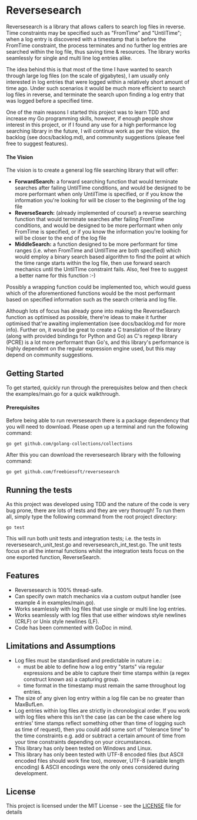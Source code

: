 # Reversesearch

Reversesearch is a library that allows callers to search log files in reverse. Time constraints may be specified such as "FromTime" and "UntilTime"; when a log entry is discovered with a timestamp that is before the FromTime constraint, the process terminates and no further log entries are searched within the log file, thus saving time & resources. The library works seamlessly for single and multi line log entries alike.

The idea behind this is that most of the time I have wanted to search through large log files (on the scale of gigabytes), I am usually only interested in log entries that were logged within a relatively short amount of time ago. Under such scenarios it would be much more efficient to search log files in reverse, and terminate the search upon finding a log entry that was logged before a specified time.

One of the main reasons I started this project was to learn TDD and increase my Go programming skills, however, if enough people show interest in this project, or if I found any use for a high performance log searching library in the future, I will continue work as per the vision, the backlog (see docs/backlog.md), and community suggestions (please feel free to suggest features).

#### The Vision

The vision is to create a general log file searching library that will offer:

- <b>ForwardSearch:</b> a forward searching function that would terminate searches after failing UntilTime conditions, and would be designed to be more performant when only UntilTime is specified, or if you know the information you're looking for will be closer to the beginning of the log file
- <b>ReverseSearch:</b> (already implemented of course!) a reverse searching function that would terminate searches after failing FromTime conditions, and would be designed to be more performant when only FromTime is specified, or if you know the information you're looking for will be closer to the end of the log file
- <b>MiddleSearch:</b> a function designed to be more performant for time ranges (i.e. when FromTime and UntilTime are both specified) which would employ a binary search based algorithm to find the point at which the time range starts within the log file, then use forward search mechanics until the UntilTime constraint fails. Also, feel free to suggest a better name for this function :-)

Possibly a wrapping function could be implemented too, which would guess which of the aforementioned functions would be the most performant based on specified information such as the search criteria and log file.

Although lots of focus has already gone into making the ReverseSearch function as optimised as possible, there're ideas to make it further optimised that're awaiting implementation (see docs/backlog.md for more info). Further on, it would be great to create a C translation of the library (along with provided bindings for Python and Go) as C's regexp library (PCRE) is a lot more performant than Go's, and this library's performance is highly dependent on the regular expression engine used, but this may depend on community suggestions.


## Getting Started

To get started, quickly run through the prerequisites below and then check the examples/main.go for a quick walkthrough.

#### Prerequisites

Before being able to run reversesearch there is a package dependency that you will need to download. Please open up a terminal and run the following command:

```
go get github.com/golang-collections/collections
```

After this you can download the reversesearch library with the following command:

```
go get github.com/freebiesoft/reversesearch
```

## Running the tests

As this project was developed using TDD and the nature of the code is very bug prone, there are lots of tests and they are very thorough! To run them all, simply type the following command from the root project directory:

```
go test
```

This will run both unit tests and integration tests; i.e. the tests in reversesearch_unit_test.go and reversesearch_int_test.go. The unit tests focus on all the internal functions whilst the integration tests focus on the one exported function, ReverseSearch.

## Features

- Reversesearch is 100% thread-safe.
- Can specify own match mechanics via a custom output handler (see example 4 in examples/main.go).
- Works seamlessly with log files that use single or multi line log entries.
- Works seamlessly with log files that use either windows style newlines (CRLF) or Unix style newlines (LF).
- Code has been commented with GoDoc in mind.

## Limitations and Assumptions

- Log files must be standardised and predictable in nature i.e.:
  - must be able to define how a log entry "starts" via regular expressions and be able to capture their time stamps within (a regex construct known as) a capturing group.
  - time format in the timestamp must remain the same throughout log entries.
- The size of any given log entry within a log file can be no greater than MaxBufLen.
- Log entries within log files are strictly in chronological order. If you work with log files where this isn't the case (as can be the case where log entries' time stamps reflect something other than time of logging such as time of request), then you could add some sort of "tolerance time" to the time constraints e.g. add or subtract a certain amount of time from your time constraints depending on your circumstances.
- This library has only been tested on Windows and Linux.
- This library has only been tested with UTF-8 encoded files (but ASCII encoded files should work fine too), moreover, UTF-8 (variable length encoding) & ASCII encodings were the only ones considered during development.

## License

This project is licensed under the MIT License - see the [LICENSE](LICENSE) file for details
